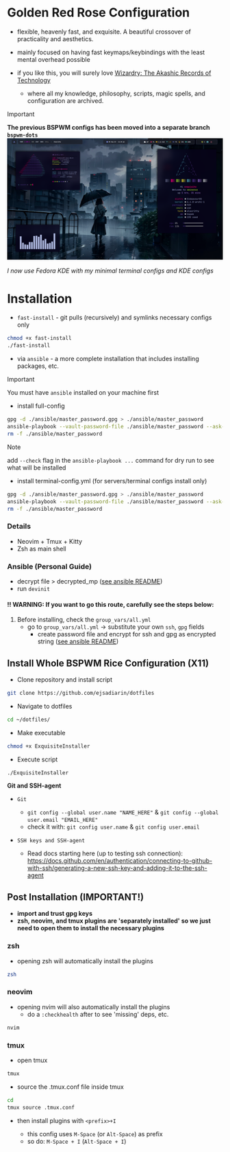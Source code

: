 # Golden Red Rose Configuration

- flexible, heavenly fast, and exquisite. A beautiful crossover of practicality and aesthetics.

- mainly focused on having fast keymaps/keybindings with the least mental overhead possible

- if you like this, you will surely love [Wizardry: The Akashic Records of Technology](https://github.com/ejsadiarin/wizardry)
  - where all my knowledge, philosophy, scripts, magic spells, and configuration are archived.

> [!IMPORTANT]
> **The previous BSPWM configs has been moved into a separate branch `bspwm-dots`**
> ![bspwm-dots-pic](./bspwm-best-rice.png)
>
> *I now use Fedora KDE with my minimal terminal configs and KDE configs*

# Installation

* `fast-install` - git pulls (recursively) and symlinks necessary configs only
```bash
chmod +x fast-install
./fast-install
```

* via `ansible` - a more complete installation that includes installing packages, etc. 

> [!IMPORTANT]
> You must have `ansible` installed on your machine first

- install full-config
```bash
gpg -d ./ansible/master_password.gpg > ./ansible/master_password
ansible-playbook --vault-password-file ./ansible/master_password --ask-become-pass ./ansible/full-config.yml
rm -f ./ansible/master_password
```

> [!NOTE]
> add `--check` flag in the `ansible-playbook ...` command for dry run to see what will be installed

- install terminal-config.yml (for servers/terminal configs install only)
```bash
gpg -d ./ansible/master_password.gpg > ./ansible/master_password
ansible-playbook --vault-password-file ./ansible/master_password --ask-become-pass ./ansible/terminal_config.yml
rm -f ./ansible/master_password
```

### Details

- Neovim + Tmux + Kitty
- Zsh as main shell

### Ansible (Personal Guide)

- decrypt file > decrypted_mp ([see ansible README](./ansible/README.md))
- run `devinit`

#### !! WARNING: If you want to go this route, carefully see the steps below:

1. Before installing, check the `group_vars/all.yml`
   - go to `group_vars/all.yml` -> substitute your own `ssh`, `gpg` fields
     - create password file and encrypt for ssh and gpg as encrypted string ([see ansible README](./ansible/README.md))

## Install Whole BSPWM Rice Configuration (X11)

- Clone repository and install script

```bash
git clone https://github.com/ejsadiarin/dotfiles
```

- Navigate to dotfiles

```bash
cd ~/dotfiles/
```

- Make executable

```bash
chmod +x ExquisiteInstaller
```

- Execute script

```bash
./ExquisiteInstaller
```

**Git and SSH-agent**

- `Git`

  - `git config --global user.name "NAME_HERE"` & `git config --global user.email "EMAIL_HERE"`
  - check it with: `git config user.name` & `git config user.email`

- `SSH keys and SSH-agent`

  - Read docs starting here (up to testing ssh connection): https://docs.github.com/en/authentication/connecting-to-github-with-ssh/generating-a-new-ssh-key-and-adding-it-to-the-ssh-agent

## Post Installation (IMPORTANT!)

- **import and trust gpg keys**
- **zsh, neovim, and tmux plugins are 'separately installed' so we just need to open them to install the necessary plugins**

### zsh

- opening zsh will automatically install the plugins

```bash
zsh
```

### neovim

- opening nvim will also automatically install the plugins
  - do a `:checkhealth` after to see 'missing' deps, etc.

```bash
nvim
```

### tmux

- open tmux

```bash
tmux
```

- source the .tmux.conf file inside tmux

```bash
cd
tmux source .tmux.conf
```

- then install plugins with `<prefix>+I`

  - this config uses `M-Space` (or `Alt-Space`) as prefix
  - so do: `M-Space + I` (`Alt-Space + I`)

